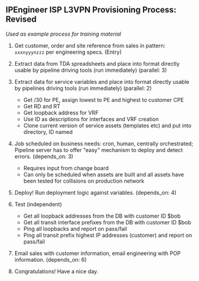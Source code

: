 ## IPEngineer ISP L3VPN Provisioning Process: Revised
*Used as example process for training material*

1.  Get customer, order and site reference from sales in pattern: `xxxnyyynzzz` per engineering specs. (Entry)

2.  Extract data from TDA spreadsheets and place into format directly usable by pipeline driving tools (run immediately) (parallel: 3)

3.  Extract data for service variables and place into format directly usable by pipelines driving tools (run immediately) (parallel: 2)
    - Get /30 for PE, assign lowest to PE and highest to customer CPE
    - Get RD and RT
    - Get loopback address for VRF
    - Use ID as descriptions for interfaces and VRF creation
    - Clone current version of service assets (templates etc) and put into directory, ID named

4.  Job scheduled on business needs: cron, human, centrally orchestrated; Pipeline server has to offer "easy" mechanism to deploy and detect errors. (depends_on: 3)
    - Requires input from change board
    - Can only be scheduled when assets are built and all assets have been tested for collisions on production network

5.  Deploy! Run deployment logic against variables. (depends_on: 4)

6.  Test (independent)
    - Get all loopback addresses from the DB with customer ID $bob
    - Get all transit interface prefixes from the DB with customer ID $bob
    - Ping all loopbacks and report on pass/fail
    - Ping all transit prefix highest IP addresses (customer) and report on pass/fail


7.  Email sales with customer information, email engineering with POP information. (depends_on: 6)

8.  Congratulations! Have a nice day.
